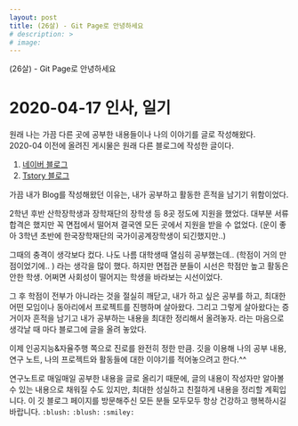 ```yaml
---
layout: post
title: (26살) - Git Page로 안녕하세요
# description: >
# image: 
---
```

(26살) - Git Page로 안녕하세요

# 2020-04-17 인사, 일기

원래 나는 가끔 다른 곳에 공부한 내용들이나 나의 이야기를 글로 작성해왔다.  
2020-04 이전에 올려진 게시물은 원래 다른 블로그에 작성한 글이다.  
1. [네이버 블로그](https://blog.naver.com/sb020518)
2. [Tstory 블로그](https://junha1125.tistory.com)

가끔 내가 Blog를 작성해왔던 이유는, 내가 공부하고 활동한 흔적을 남기기 위함이었다.  

2학년 후반 산학장학생과 장학재단의 장학생 등 8곳 정도에 지원을 했었다. 대부분 서류합격은 했지만 꼭 면접에서 떨어져 결국엔 모든 곳에서 지원을 받을 수 없었다. (운이 좋아 3학년 초반에 한국장학재단의 국가이공계장학생이 되긴했지만..) 

그때의 충격이 생각보다 컸다. 나도 나름 대학생때 열심히 공부했는데.. (학점이 거의 만점이었기에.. ) 라는 생각을 많이 했다. 하지만 면접관 분들이 시선은 학점만 높고 활동은 안한 학생. 어쩌면 사회성이 떨어지는 학생을 바라보는 시선이었다. 

그 후 학점이 전부가 아니라는 것을 절실히 깨닫고, 내가 하고 싶은 공부를 하고, 최대한 어떤 모임이나 동아리에서 프로젝트를 진행하며 살아왔다. 그리고 그렇게 살아왔다는 증거이자 흔적을 남기고 내가 공부하는 내용을 최대한 정리해서 올려놓자. 라는 마음으로 생각날 때 마다 블로그에 글을 올려 놓았다.

이제 인공지능&자율주행 쪽으로 진로를 완전히 정한 만큼. 깃을 이용해 나의 공부 내용, 연구 노트, 나의 프로젝트와 활동들에 대한 이야기를 적어놓으려고 한다.^^

연구노트로 매일매일 공부한 내용을 글로 올리기 때문에, 글의 내용이 작성자만 알아볼 수 있는 내용으로 채워질 수도 있지만, 최대한 성실하고 친절하게 내용을 정리할 계획입니다. 이 깃 블로그 페이지를 방문해주신 모든 분들 모두모두 항상 건강하고 행복하시길 바랍니다. `:blush:` `:blush:` `:smiley:`



